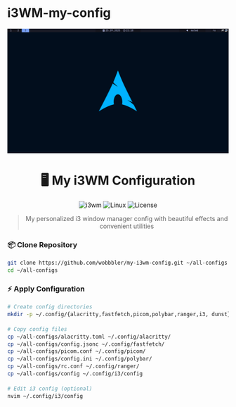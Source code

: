 # i3WM-my-config

<div align="center">
  <img src="https://raw.githubusercontent.com/wobbbler/i3WM-my-config/main/rice.png" alt="My i3 Desktop" width="800">
  
  # 🖥️ My i3WM Configuration

  ![i3wm](https://img.shields.io/badge/i3wm-Config-blueviolet?style=for-the-badge&logo=i3)
  ![Linux](https://img.shields.io/badge/Linux-WM-1793D1?style=for-the-badge&logo=linux)
  ![License](https://img.shields.io/badge/License-MIT-green?style=for-the-badge)

  > My personalized i3 window manager config with beautiful effects and convenient utilities

</div>

### 📦 Clone Repository
```bash
git clone https://github.com/wobbbler/my-i3wm-config.git ~/all-configs
cd ~/all-configs
```

### ⚡ Apply Configuration
```bash
# Create config directories
mkdir -p ~/.config/{alacritty,fastfetch,picom,polybar,ranger,i3, dunst}

# Copy config files
cp ~/all-configs/alacritty.toml ~/.config/alacritty/
cp ~/all-configs/config.jsonc ~/.config/fastfetch/
cp ~/all-configs/picom.conf ~/.config/picom/
cp ~/all-configs/config.ini ~/.config/polybar/
cp ~/all-configs/rc.conf ~/.config/ranger/
cp ~/all-configs/config ~/.config/i3/config

# Edit i3 config (optional)
nvim ~/.config/i3/config
